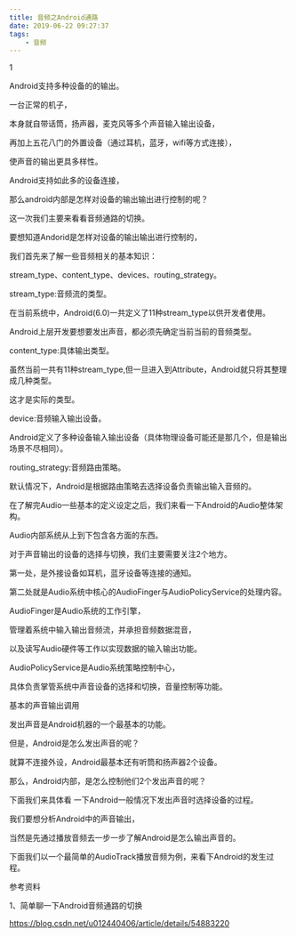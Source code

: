 ```yaml
---
title: 音频之Android通路
date: 2019-06-22 09:27:37
tags:
	- 音频
---
```


1

Android支持多种设备的的输出。

一台正常的机子，

本身就自带话筒，扬声器，麦克风等多个声音输入输出设备，

再加上五花八门的外置设备（通过耳机，蓝牙，wifi等方式连接），

使声音的输出更具多样性。

Android支持如此多的设备连接，

那么android内部是怎样对设备的输出输出进行控制的呢？

这一次我们主要来看看音频通路的切换。



要想知道Andorid是怎样对设备的输出输出进行控制的，

我们首先来了解一些音频相关的基本知识：

 stream_type、content_type、devices、routing_strategy。

stream_type:音频流的类型。

在当前系统中，Android(6.0)一共定义了11种stream_type以供开发者使用。

Android上层开发要想要发出声音，都必须先确定当前当前的音频类型。

content_type:具体输出类型。

虽然当前一共有11种stream_type,但一旦进入到Attribute，Android就只将其整理成几种类型。

这才是实际的类型。

device:音频输入输出设备。

Android定义了多种设备输入输出设备（具体物理设备可能还是那几个，但是输出场景不尽相同）。

routing_strategy:音频路由策略。

默认情况下，Android是根据路由策略去选择设备负责输出输入音频的。



在了解完Audio一些基本的定义设定之后，我们来看一下Android的Audio整体架构。

Audio内部系统从上到下包含各方面的东西。

对于声音输出的设备的选择与切换，我们主要需要关注2个地方。

第一处，是外接设备如耳机，蓝牙设备等连接的通知。

第二处就是Audio系统中核心的AudioFinger与AudioPolicyService的处理内容。

AudioFinger是Audio系统的工作引擎，

管理着系统中输入输出音频流，并承担音频数据混音，

以及读写Audio硬件等工作以实现数据的输入输出功能。

AudioPolicyService是Audio系统策略控制中心，

具体负责掌管系统中声音设备的选择和切换，音量控制等功能。



基本的声音输出调用

发出声音是Android机器的一个最基本的功能。

但是，Android是怎么发出声音的呢？

就算不连接外设，Android最基本还有听筒和扬声器2个设备。

那么，Android内部，是怎么控制他们2个发出声音的呢？

下面我们来具体看 一下Android一般情况下发出声音时选择设备的过程。

我们要想分析Android中的声音输出，

当然是先通过播放音频去一步一步了解Android是怎么输出声音的。

下面我们以一个最简单的AudioTrack播放音频为例，来看下Android的发生过程。



参考资料

1、简单聊一下Android音频通路的切换

https://blog.csdn.net/u012440406/article/details/54883220

